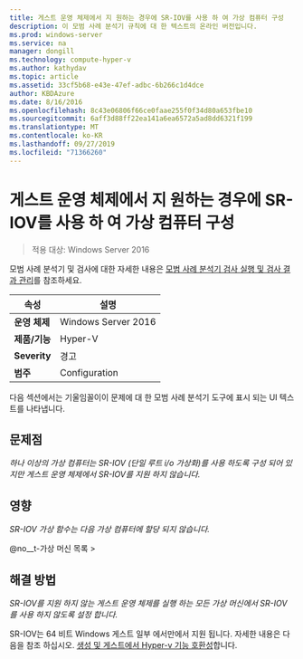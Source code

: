```yaml
---
title: 게스트 운영 체제에서 지 원하는 경우에 SR-IOV를 사용 하 여 가상 컴퓨터 구성
description: 이 모범 사례 분석기 규칙에 대 한 텍스트의 온라인 버전입니다.
ms.prod: windows-server
ms.service: na
manager: dongill
ms.technology: compute-hyper-v
ms.author: kathydav
ms.topic: article
ms.assetid: 33cf5b68-e43e-47ef-adbc-6b266c1d4dce
author: KBDAzure
ms.date: 8/16/2016
ms.openlocfilehash: 8c43e06806f66ce0faae255f0f34d80a653fbe10
ms.sourcegitcommit: 6aff3d88ff22ea141a6ea6572a5ad8dd6321f199
ms.translationtype: MT
ms.contentlocale: ko-KR
ms.lasthandoff: 09/27/2019
ms.locfileid: "71366260"
---
```

# <a name="configure-virtual-machines-to-use-sr-iov-only-when-supported-by-the-guest-operating-system"></a>게스트 운영 체제에서 지 원하는 경우에 SR-IOV를 사용 하 여 가상 컴퓨터 구성

>적용 대상: Windows Server 2016

모범 사례 분석기 및 검사에 대한 자세한 내용은 [모범 사례 분석기 검사 실행 및 검사 결과 관리](https://go.microsoft.com/fwlink/p/?LinkID=223177)를 참조하세요.  
  
|속성|설명|  
|-|-|  
|**운영 체제**|Windows Server 2016|  
|**제품/기능**|Hyper-V|  
|**Severity**|경고|  
|**범주**|Configuration|  
  
다음 섹션에서는 기울임꼴이이 문제에 대 한 모범 사례 분석기 도구에 표시 되는 UI 텍스트를 나타냅니다.  
  
## <a name="issue"></a>문제점  
*하나 이상의 가상 컴퓨터는 SR-IOV (단일 루트 i/o 가상화)를 사용 하도록 구성 되어 있지만 게스트 운영 체제에서 SR-IOV를 지원 하지 않습니다.*  
  
## <a name="impact"></a>영향  
*SR-IOV 가상 함수는 다음 가상 컴퓨터에 할당 되지 않습니다.*  
  
@no__t-가상 머신 목록 >  
  
## <a name="resolution"></a>해결 방법  
*SR-IOV를 지원 하지 않는 게스트 운영 체제를 실행 하는 모든 가상 머신에서 SR-IOV를 사용 하지 않도록 설정 합니다.*  
  
SR-IOV는 64 비트 Windows 게스트 일부 에서만에서 지원 됩니다. 자세한 내용은 다음을 참조 하십시오. [생성 및 게스트에서 Hyper-v 기능 호환성](../Hyper-V-feature-compatibility-by-generation-and-guest.md)합니다.  
  


